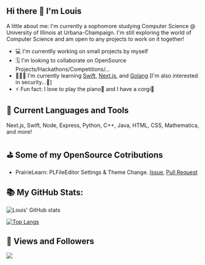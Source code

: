 ## Hi there 👋 I'm Louis

A little about me: I'm currently a sophomore studying Computer Science @ University of Illinois at Urbana-Champaign.
I'm still exploring the world of Computer Science and am open to any projects to work on it together!

- 💻 I'm currentlly working on small projects by myself
- 🗓 I'm looking to collaborate on OpenSource Projects/Hackathons/Competitions/...
- 👨🏻‍💻 I'm currently learning [Swift](https://www.swift.org/about/), [Next.js](https://nextjs.org), and [Golang](https://go.dev/) \[I'm also interested in security...🤫\]
- ⚡️ Fun fact: I love to play the piano🎹 and I have a corgi🐾

## 🚀 Current Languages and Tools

Next.js, Swift, Node, Express, Python, C++, Java, HTML, CSS, Mathematica, and more!

## ⛳️ Some of my OpenSource Cotributions

- PrairieLearn: PLFileEditor Settings & Theme Change. [Issue](https://github.com/PrairieLearn/PrairieLearn/issues/6460), [Pull Request](https://github.com/PrairieLearn/PrairieLearn/pull/6476)

## 📚 My GitHub Stats:

![Louis' GitHub stats](https://github-readme-stats-git-masterrstaa-rickstaa.vercel.app/api?username=louisunlimited&show_icons=true&hide=stars&custom_title=Louis'%20github%20stats)

[![Top Langs](https://github-readme-stats-git-masterrstaa-rickstaa.vercel.app/api/top-langs/?username=louisunlimited&layout=compact&hide=css,makefile)](https://github.com/anuraghazra/github-readme-stats)

## 👀 Views and Followers

<a href="https://github.com/Meghna-DAS/github-profile-views-counter">
    <img src="https://komarev.com/ghpvc/?username=louisunlimited">
</a>
